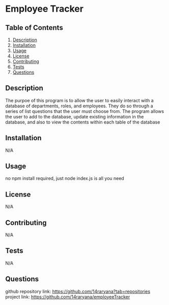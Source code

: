 # Employee Tracker

## Table of Contents
1. [Description](#description)
2. [Installation](#installation)
3. [Usage](#usage)
4. [License](#license)
5. [Contributing](#contributing)
6. [Tests](#tests)
7. [Questions](#questions)

## Description
The purpoe of this program is to allow the user to easily interact with a database of departments, roles, and employees. They do so through a series of list questions that the user must choose from. The program allows the user to add to the database, update existing information in the database, and also to view the contents within each table of the database

## Installation
N/A

## Usage
no npm install required, just node index.js is all you need

## License
N/A

## Contributing
N/A

## Tests
N/A

## Questions
github repository link: https://github.com/14raryana?tab=repositories
project link: https://github.com/14raryana/employeeTracker
